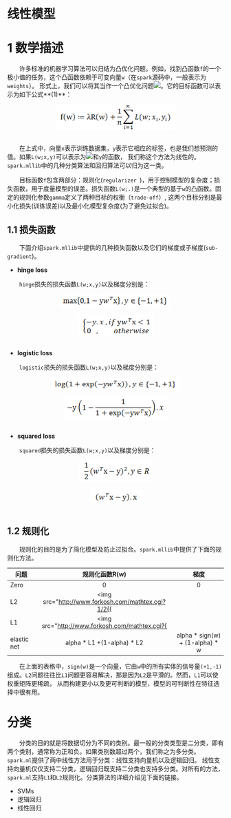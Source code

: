 # 线性模型

# 1 数学描述

&emsp;&emsp;许多标准的机器学习算法可以归结为凸优化问题。例如，找到凸函数`f`的一个极小值的任务，这个凸函数依赖于可变向量`w`（在`spark`源码中，一般表示为`weights`）。
形式上，我们可以将其当作一个凸优化问题<img src="http://www.forkosh.com/mathtex.cgi?{min}_{w}f(w)">。它的目标函数可以表示为如下公式**(1)**：

<div  align="center"><img src="imgs/introduce1.png" width = "280" height = "60" alt="objective function" align="center" /></div><br>

&emsp;&emsp;在上式中，向量`x`表示训练数据集，`y`表示它相应的标签，也是我们想预测的值。如果`L(w;x,y)`可以表示为<img src="http://www.forkosh.com/mathtex.cgi?{w}^{T}x">和`y`的函数，
我们称这个方法为线性的。`spark.mllib`中的几种分类算法和回归算法可以归为这一类。

&emsp;&emsp;目标函数`f`包含两部分：规则化(`regularizer `)，用于控制模型的复杂度；损失函数，用于度量模型的误差。损失函数`L(w;.)`是一个典型的基于`w`的凸函数。固定的规则化参数`gamma`定义了两种目标的权衡（`trade-off`）,
这两个目标分别是最小化损失(训练误差)以及最小化模型复杂度(为了避免过拟合)。

## 1.1 损失函数

&emsp;&emsp;下面介绍`spark.mllib`中提供的几种损失函数以及它们的梯度或子梯度(`sub-gradient`)。

- **hinge loss**

&emsp;&emsp;`hinge`损失的损失函数`L(w;x,y)`以及梯度分别是：

<div  align="center"><img src="imgs/1.1.png" width = "260" height = "30" alt="objective function" align="center" /></div><br>
<div  align="center"><img src="imgs/1.2.png" width = "180" height = "50" alt="objective function" align="center" /></div><br>

- **logistic  loss**

&emsp;&emsp;`logistic`损失的损失函数`L(w;x,y)`以及梯度分别是：

<div  align="center"><img src="imgs/1.3.png" width = "300" height = "30" alt="objective function" align="center" /></div><br>
<div  align="center"><img src="imgs/1.4.png" width = "240" height = "50" alt="objective function" align="center" /></div><br>

- **squared   loss**

&emsp;&emsp;`squared`损失的损失函数`L(w;x,y)`以及梯度分别是：

<div  align="center"><img src="imgs/1.5.png" width = "170" height = "50" alt="objective function" align="center" /></div><br>
<div  align="center"><img src="imgs/1.6.png" width = "120" height = "35" alt="objective function" align="center" /></div><br>

## 1.2 规则化

&emsp;&emsp;规则化的目的是为了简化模型及防止过拟合。`spark.mllib`中提供了下面的规则化方法。

| 问题       | 规则化函数R(w)   | 梯度 |
| ------------- |:-------------:|:-------------:|
| Zero       | 0 | 0 |
| L2         | <img src="http://www.forkosh.com/mathtex.cgi?1/2{{||w||}^{2}}_{2}"> | w |
| L1         | <img src="http://www.forkosh.com/mathtex.cgi?{||w||}_{1}"> | sign(w) |
| elastic net | alpha * L1 +(1-alpha) * L2 | alpha * sign(w) + (1-alpha) * w |

&emsp;&emsp;在上面的表格中，`sign(w)`是一个向量，它由`w`中的所有实体的信号量`(+1,-1)`组成。`L2`问题往往比`L1`问题更容易解决，那是因为`L2`是平滑的。然而，`L1`可以使权重矩阵更稀疏，
从而构建更小以及更可判断的模型，模型的可判断性在特征选择中很有用。

# 分类

&emsp;&emsp;分类的目的就是将数据切分为不同的类别。最一般的分类类型是二分类，即有两个类别，通常称为正和负。如果类别数超过两个，我们称之为多分类。`spark.ml`提供了两中线性方法用于分类：线性支持向量机以及逻辑回归。
线性支持向量机仅仅支持二分类，逻辑回归既支持二分类也支持多分类。对所有的方法，`spark.ml`支持`L1`和`L2`规则化。分类算法的详细介绍见下面的链接。

* SVMs
* 逻辑回归
* 线性回归

